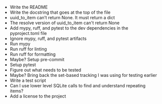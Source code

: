 * Write the README
* Write the docstring that goes at the top of the file
* uuid_to_item can’t return None. It must return a dict
* The resolve version of uuid_to_item can't return None
* Add mypy, ruff, and pytest to the dev dependencies in the pyproject.toml file
* Ignore mypy, ruff, and pytest artifacts
* Run mypy
* Run ruff for linting
* Run ruff for formatting
* Maybe? Setup pre-commit
* Setup pytest
* Figure out what needs to be tested
* Maybe? Bring back the set-based tracking I was using for testing earlier
* Write a test script
* Can I use lower level SQLite calls to find and understand repeating items?
* Add a license to the project
